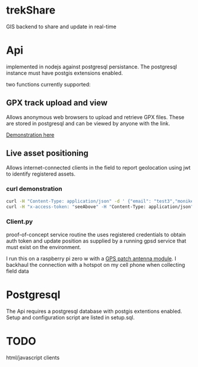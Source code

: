 # trekShare

GIS backend to share and update in real-time

# Api

implemented in nodejs against postgresql persistance. The postgresql instance must have postgis extensions enabled.

two functions currently supported:

## GPX track upload and view

Allows anonymous web browsers to upload and retrieve GPX files. These are stored in postgresql and can be viewed by anyone with the link.

[Demonstration here](https://watertower.tummyacid.net/mapView.html)

## Live asset positioning

Allows internet-connected clients in the field to report geolocation using jwt to identify registered assets.

### curl demonstration

```bash
curl -H "Content-Type: application/json" -d ' {"email": "test3","moniker": "test3","password": "test2"}' https://watertower.tummyacid.net/api/login
curl -H "x-access-token: "seeAbove" -H "Content-Type: application/json" -d ' {"geometry": {"type": "Point","coordinates": [-122.3605918,47.6223488]}}' https://watertower.tummyacid.net/api/gpsPosition 
```

### Client.py

proof-of-concept service routine the uses registered credentials to obtain auth token and update position as supplied by a running gpsd service that must exist on the environment. 

I run this on a raspberry pi zero w with a [GPS patch antenna module](https://www.cdtop-tech.com/products/pa1616s). I backhaul the connection with a hotspot on my cell phone when collecting field data

# Postgresql

The Api requires a postgresql database with postgis extentions enabled. Setup and configuration script are listed in setup.sql.

# TODO

html/javascript clients
